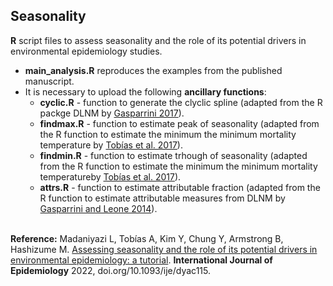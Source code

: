 ## Seasonality
**R** script files to assess seasonality and the role of its potential drivers in environmental epidemiology studies.

* **main_analysis.R** reproduces the examples from the published manuscript. 
* It is necessary to upload the following **ancillary functions**: 
    * **cyclic.R** - function to generate the clyclic spline (adapted from the R packge DLNM by <a href="https://pubmed.ncbi.nlm.nih.gov/22003319/" target="_blank">Gasparrini 2017</a>).  
    * **findmax.R** - function to estimate peak of seasonality (adapted from the R function to estimate the minimum the minimum mortality temperature by <a href="https://pubmed.ncbi.nlm.nih.gov/27748681/" target="_blank">Tobías et al. 2017</a>). 
    * **findmin.R** - function to estimate trhough of seasonality (adapted from the R function to estimate the minimum the minimum mortality temperatureby <a href="https://pubmed.ncbi.nlm.nih.gov/27748681/" target="_blank">Tobías et al. 2017</a>). 
    * **attrs.R** - function to estimate attributable fraction (adapted from the R function to estimate attributable measures from DLNM by <a href="https://pubmed.ncbi.nlm.nih.gov/24758509/" target="_blank">Gasparrini and Leone 2014</a>). 
<br>
<b>Reference:</b> Madaniyazi L, Tobías A, Kim Y, Chung Y, Armstrong B, Hashizume M. <a href="https://academic.oup.com/ije/advance-article/doi/10.1093/ije/dyac115/6593248" target="_blank">Assessing seasonality and the role of its potential drivers in environmental epidemiology: a tutorial</a>. <b>International Journal of Epidemiology</b> 2022, doi.org/10.1093/ije/dyac115.
